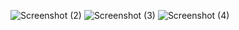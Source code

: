 ![Screenshot (2)](https://github.com/user-attachments/assets/83b46baa-6092-47c0-88c1-e8cce568ab96)
![Screenshot (3)](https://github.com/user-attachments/assets/37dcb115-6c64-4bc7-9fc4-15f8db3d9b06)
![Screenshot (4)](https://github.com/user-attachments/assets/13e0e750-152e-4165-96c8-ba5e84df4c30)
